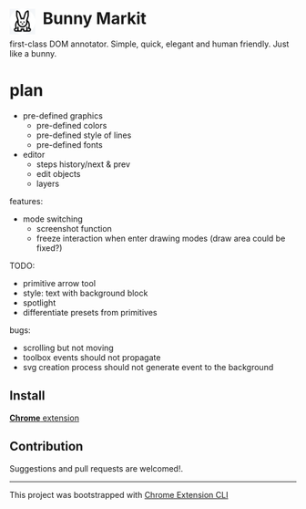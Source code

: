 # <img src="public/icons/icon_48.png" width="45" align="left"> &nbsp; Bunny Markit
first-class DOM annotator. Simple, quick, elegant and human friendly. Just like a bunny.
# plan
- pre-defined graphics
  - pre-defined colors
  - pre-defined style of lines
  - pre-defined fonts
- editor
  - steps history/next & prev
  - edit objects
  - layers

features:
- mode switching
  - screenshot function
  - freeze interaction when enter drawing modes (draw area could be fixed?)

TODO:
- primitive arrow tool
- style: text with background block
- spotlight
- differentiate presets from primitives

bugs:
- scrolling but not moving
- toolbox events should not propagate
- svg creation process should not generate event to the background
## Install

[**Chrome** extension]() <!-- TODO: Add chrome extension link inside parenthesis -->
## Contribution

Suggestions and pull requests are welcomed!.

---

This project was bootstrapped with [Chrome Extension CLI](https://github.com/dutiyesh/chrome-extension-cli)

